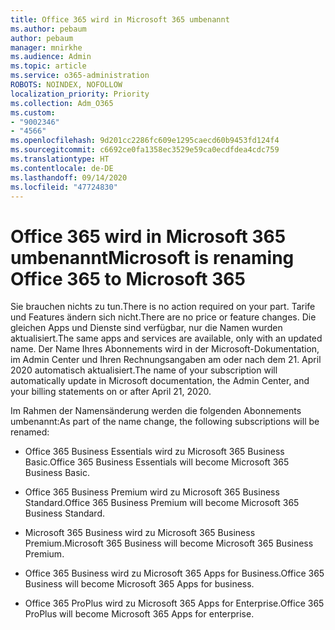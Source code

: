 ```yaml
---
title: Office 365 wird in Microsoft 365 umbenannt
ms.author: pebaum
author: pebaum
manager: mnirkhe
ms.audience: Admin
ms.topic: article
ms.service: o365-administration
ROBOTS: NOINDEX, NOFOLLOW
localization_priority: Priority
ms.collection: Adm_O365
ms.custom:
- "9002346"
- "4566"
ms.openlocfilehash: 9d201cc2286fc609e1295caecd60b9453fd124f4
ms.sourcegitcommit: c6692ce0fa1358ec3529e59ca0ecdfdea4cdc759
ms.translationtype: HT
ms.contentlocale: de-DE
ms.lasthandoff: 09/14/2020
ms.locfileid: "47724830"
---
```

# <a name="microsoft-is-renaming-office-365-to-microsoft-365"></a><span data-ttu-id="30fb0-102">Office 365 wird in Microsoft 365 umbenannt</span><span class="sxs-lookup"><span data-stu-id="30fb0-102">Microsoft is renaming Office 365 to Microsoft 365</span></span>

<span data-ttu-id="30fb0-103">Sie brauchen nichts zu tun.</span><span class="sxs-lookup"><span data-stu-id="30fb0-103">There is no action required on your part.</span></span> <span data-ttu-id="30fb0-104">Tarife und Features ändern sich nicht.</span><span class="sxs-lookup"><span data-stu-id="30fb0-104">There are no price or feature changes.</span></span> <span data-ttu-id="30fb0-105">Die gleichen Apps und Dienste sind verfügbar, nur die Namen wurden aktualisiert.</span><span class="sxs-lookup"><span data-stu-id="30fb0-105">The same apps and services are available, only with an updated name.</span></span> <span data-ttu-id="30fb0-106">Der Name Ihres Abonnements wird in der Microsoft-Dokumentation, im Admin Center und Ihren Rechnungsangaben am oder nach dem 21. April 2020 automatisch aktualisiert.</span><span class="sxs-lookup"><span data-stu-id="30fb0-106">The name of your subscription will automatically update in Microsoft documentation, the Admin Center, and your billing statements on or after April 21, 2020.</span></span>

<span data-ttu-id="30fb0-107">Im Rahmen der Namensänderung werden die folgenden Abonnements umbenannt:</span><span class="sxs-lookup"><span data-stu-id="30fb0-107">As part of the name change, the following subscriptions will be renamed:</span></span>

- <span data-ttu-id="30fb0-108">Office 365 Business Essentials wird zu Microsoft 365 Business Basic.</span><span class="sxs-lookup"><span data-stu-id="30fb0-108">Office 365 Business Essentials will become Microsoft 365 Business Basic.</span></span>

- <span data-ttu-id="30fb0-109">Office 365 Business Premium wird zu Microsoft 365 Business Standard.</span><span class="sxs-lookup"><span data-stu-id="30fb0-109">Office 365 Business Premium will become Microsoft 365 Business Standard.</span></span>

- <span data-ttu-id="30fb0-110">Microsoft 365 Business wird zu Microsoft 365 Business Premium.</span><span class="sxs-lookup"><span data-stu-id="30fb0-110">Microsoft 365 Business will become Microsoft 365 Business Premium.</span></span>

- <span data-ttu-id="30fb0-111">Office 365 Business wird zu Microsoft 365 Apps for Business.</span><span class="sxs-lookup"><span data-stu-id="30fb0-111">Office 365 Business will become Microsoft 365 Apps for business.</span></span>

- <span data-ttu-id="30fb0-112">Office 365 ProPlus wird zu Microsoft 365 Apps for Enterprise.</span><span class="sxs-lookup"><span data-stu-id="30fb0-112">Office 365 ProPlus will become Microsoft 365 Apps for enterprise.</span></span>

